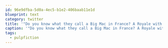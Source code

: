 ```yaml
---
id: 96e9dfba-5d0a-4ec5-b1e2-406baab11e1d
blueprint: text
category: twitter
title: '"Do you know what they call a Big Mac in France? A Royale with Cheese" #pulpfiction @ Burger 55 instagram.com/p/o9NcMvkgzu/'
caption: '"Do you know what they call a Big Mac in France? A Royale with Cheese" <span class="hashtag hashtag_local">#<a href="http://tweettemp.darylchymko.ca/?tag=pulpfiction">pulpfiction</a> @ Burger 55 <a href="http://instagram.com/p/o9NcMvkgzu/" title="http://instagram.com/p/o9NcMvkgzu/" class="link link_untco">instagram.com/p/o9NcMvkgzu/</a>'
tags:
  - pulpfiction
---
```

